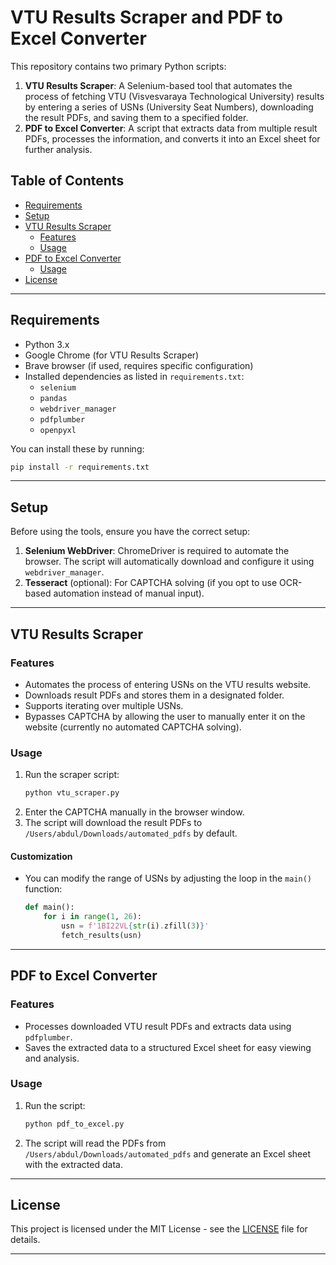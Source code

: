 # VTU Results Scraper and PDF to Excel Converter

This repository contains two primary Python scripts:

1. **VTU Results Scraper**: A Selenium-based tool that automates the process of fetching VTU (Visvesvaraya Technological University) results by entering a series of USNs (University Seat Numbers), downloading the result PDFs, and saving them to a specified folder.
2. **PDF to Excel Converter**: A script that extracts data from multiple result PDFs, processes the information, and converts it into an Excel sheet for further analysis.

## Table of Contents
- [Requirements](#requirements)
- [Setup](#setup)
- [VTU Results Scraper](#vtu-results-scraper)
  - [Features](#features)
  - [Usage](#usage)
- [PDF to Excel Converter](#pdf-to-excel-converter)
  - [Usage](#usage)
- [License](#license)

---

## Requirements

- Python 3.x
- Google Chrome (for VTU Results Scraper)
- Brave browser (if used, requires specific configuration)
- Installed dependencies as listed in `requirements.txt`:
  - `selenium`
  - `pandas`
  - `webdriver_manager`
  - `pdfplumber`
  - `openpyxl`

You can install these by running:
```bash
pip install -r requirements.txt
```

---

## Setup

Before using the tools, ensure you have the correct setup:
1. **Selenium WebDriver**: ChromeDriver is required to automate the browser. The script will automatically download and configure it using `webdriver_manager`.
2. **Tesseract** (optional): For CAPTCHA solving (if you opt to use OCR-based automation instead of manual input).

---

## VTU Results Scraper

### Features
- Automates the process of entering USNs on the VTU results website.
- Downloads result PDFs and stores them in a designated folder.
- Supports iterating over multiple USNs.
- Bypasses CAPTCHA by allowing the user to manually enter it on the website (currently no automated CAPTCHA solving).

### Usage
1. Run the scraper script:
   ```bash
   python vtu_scraper.py
   ```
2. Enter the CAPTCHA manually in the browser window.
3. The script will download the result PDFs to `/Users/abdul/Downloads/automated_pdfs` by default.

#### Customization
- You can modify the range of USNs by adjusting the loop in the `main()` function:
   ```python
   def main():
       for i in range(1, 26):
           usn = f'1BI22VL{str(i).zfill(3)}'
           fetch_results(usn)
   ```

---

## PDF to Excel Converter

### Features
- Processes downloaded VTU result PDFs and extracts data using `pdfplumber`.
- Saves the extracted data to a structured Excel sheet for easy viewing and analysis.

### Usage
1. Run the script:
   ```bash
   python pdf_to_excel.py
   ```
2. The script will read the PDFs from `/Users/abdul/Downloads/automated_pdfs` and generate an Excel sheet with the extracted data.

---

## License

This project is licensed under the MIT License - see the [LICENSE](LICENSE) file for details.

---
